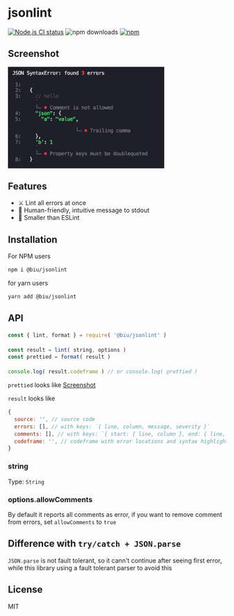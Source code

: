 # jsonlint

[![Node.js CI status](https://github.com/fengzilong/jsonlint/workflows/Node.js%20CI/badge.svg)](https://github.com/fengzilong/jsonlint/actions)
![npm downloads](https://img.shields.io/npm/dm/@biu/jsonlint)
[![npm](https://img.shields.io/npm/v/@biu/jsonlint.svg)](https://www.npmjs.com/package/@biu/jsonlint)

## Screenshot

<img align="center" width="360px" src="./screenshot.jpg" />

## Features

- ⚔️ Lint all errors at once
- 🌈 Human-friendly, intuitive message to stdout
- 🚀 Smaller than ESLint

## Installation

For NPM users

```bash
npm i @biu/jsonlint
```

for yarn users

```bash
yarn add @biu/jsonlint
```

## API

```js
const { lint, format } = require( '@biu/jsonlint' )

const result = lint( string, options )
const prettied = format( result )

console.log( result.codeframe ) // or console.log( prettied )
```

`prettied` looks like [Screenshot](#screenshot)

`result` looks like

```js
{
  source: '', // source code
  errors: [], // with keys: `{ line, column, message, severity }`
  comments: [], // with keys: `{ start: { line, column }, end: { line, column } }`
  codeframe: '', // codeframe with error locations and syntax highlight
}
```

### string

Type: `String`

### options.allowComments

By default it reports all comments as error, if you want to remove comment from errors, set `allowComments` to `true`

## Difference with `try/catch + JSON.parse`

`JSON.parse` is not fault tolerant, so it cann't continue after seeing first error, while this library using a fault tolerant parser to avoid this

## License

MIT
